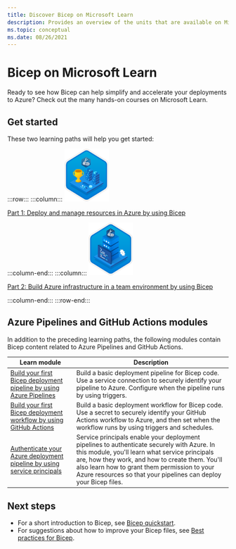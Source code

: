 ```yaml
---
title: Discover Bicep on Microsoft Learn
description: Provides an overview of the units that are available on Microsoft Learn for Bicep.
ms.topic: conceptual
ms.date: 08/26/2021
---
```

# Bicep on Microsoft Learn

Ready to see how Bicep can help simplify and accelerate your deployments to Azure? Check out the many hands-on courses on Microsoft Learn.

## Get started

These two learning paths will help you get started:

:::row:::
:::column:::
<img src="media/learn-bicep/bicep-deploy-manage.svg" width="101" height="120" alt="The trophy for the Deploy and manage resources in Azure by using Bicep learning path." role="presentation"></img>

[Part 1: Deploy and manage resources in Azure by using Bicep](/learn/paths/bicep-deploy/)

:::column-end:::
:::column:::
<img src="media/learn-bicep/bicep-collaborate.svg" width="101" height="120" alt="The trophy for the Build Azure infrastructure in a team environment by using Bicep learning path." role="presentation"></img>

[Part 2: Build Azure infrastructure in a team environment by using Bicep](/learn/paths/bicep-collaborate/)

:::column-end:::
:::row-end:::

## Azure Pipelines and GitHub Actions modules

In addition to the preceding learning paths, the following modules contain Bicep content related to Azure Pipelines and GitHub Actions.

| Learn module | Description |
| ------------ | ----------- |
| [Build your first Bicep deployment pipeline by using Azure Pipelines](/learn/modules/build-first-bicep-deployment-pipeline-using-azure-pipelines/) | Build a basic deployment pipeline for Bicep code. Use a service connection to securely identify your pipeline to Azure. Configure when the pipeline runs by using triggers. |
| [Build your first Bicep deployment workflow by using GitHub Actions](/learn/modules/build-first-bicep-deployment-pipeline-using-github-actions/) | Build a basic deployment workflow for Bicep code. Use a secret to securely identify your GitHub Actions workflow to Azure, and then set when the workflow runs by using triggers and schedules. |
| [Authenticate your Azure deployment pipeline by using service principals](/learn/modules/authenticate-azure-deployment-pipeline-service-principals/) | Service principals enable your deployment pipelines to authenticate securely with Azure. In this module, you'll learn what service principals are, how they work, and how to create them. You'll also learn how to grant them permission to your Azure resources so that your pipelines can deploy your Bicep files. |

## Next steps

* For a short introduction to Bicep, see [Bicep quickstart](quickstart-create-bicep-use-visual-studio-code.md).
* For suggestions about how to improve your Bicep files, see [Best practices for Bicep](best-practices.md).
